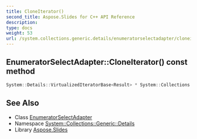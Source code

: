 ```yaml
---
title: CloneIterator()
second_title: Aspose.Slides for C++ API Reference
description: 
type: docs
weight: 53
url: /system.collections.generic.details/enumeratorselectadapter/cloneiterator/
---
```

## EnumeratorSelectAdapter::CloneIterator() const method




```cpp
System::Details::VirtualizedIteratorBase<Result> * System::Collections::Generic::Details::EnumeratorSelectAdapter<Source, Result>::CloneIterator() const override
```

## See Also

* Class [EnumeratorSelectAdapter](../)
* Namespace [System::Collections::Generic::Details](../../)
* Library [Aspose.Slides](../../../)